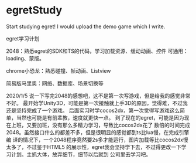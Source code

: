 # egretStudy
Start studying egret! I would upload the demo game which I write.

egret学习计划

2048：熟悉egret的SDK和TS的代码，学习加载资源、缓动动画、控件
可通用：loading、蒙版。

chrome小恐龙：熟悉碰撞、帧动画、Listview

简易版马里奥：网络、数据库、场景切换等

2020/1/5
说一下写完2048的感想吧，这不是第一次写游戏，但是给我的感觉非常不好。
最开始学Unity3D，可能是第一次接触就上手3D的原因，觉得难，不过我还是坚持完成了一个游戏。
后面实习时学cocos2dx，第一次觉得写游戏这么简单，当然也可能是有前辈教，速度就更快一点。
到了现在的egret，可能是因为现在上班，又要加班，没有那么多精力学习，导致比cocos2dx花了
数倍的时间完成2048。虽然接口什么的都差不多，但是很明显的感觉都到ts比lua慢，在完成引擎编
译的情况下，一个2048程序竟然要2s多才能运行，图片加载等比cocos2dx慢太多了，不过鉴于HTML5
的展示性，egret我会坚持学下去，不过得更改一下学习计划。主抓大体，放弃细节，细节以后就到
公司里去学习吧。